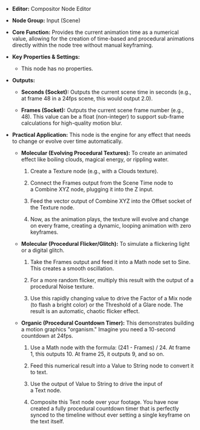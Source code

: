 - **Editor:** Compositor Node Editor
    
- **Node Group:** Input (Scene)
    
- **Core Function:** Provides the current animation time as a numerical value, allowing for the creation of time-based and procedural animations directly within the node tree without manual keyframing.
    
- **Key Properties & Settings:**
    
    - This node has no properties.
        
- **Outputs:**
    
    - **Seconds (Socket):** Outputs the current scene time in seconds (e.g., at frame 48 in a 24fps scene, this would output 2.0).
        
    - **Frames (Socket):** Outputs the current scene frame number (e.g., 48). This value can be a float (non-integer) to support sub-frame calculations for high-quality motion blur.
        
- **Practical Application:** This node is the engine for any effect that needs to change or evolve over time automatically.
    
    - **Molecular (Evolving Procedural Textures):** To create an animated effect like boiling clouds, magical energy, or rippling water.
        
        1. Create a Texture node (e.g., with a Clouds texture).
            
        2. Connect the Frames output from the Scene Time node to a Combine XYZ node, plugging it into the Z input.
            
        3. Feed the vector output of Combine XYZ into the Offset socket of the Texture node.
            
        4. Now, as the animation plays, the texture will evolve and change on every frame, creating a dynamic, looping animation with zero keyframes.
            
    - **Molecular (Procedural Flicker/Glitch):** To simulate a flickering light or a digital glitch.
        
        1. Take the Frames output and feed it into a Math node set to Sine. This creates a smooth oscillation.
            
        2. For a more random flicker, multiply this result with the output of a procedural Noise texture.
            
        3. Use this rapidly changing value to drive the Factor of a Mix node (to flash a bright color) or the Threshold of a Glare node. The result is an automatic, chaotic flicker effect.
            
    - **Organic (Procedural Countdown Timer):** This demonstrates building a motion graphics "organism." Imagine you need a 10-second countdown at 24fps.
        
        1. Use a Math node with the formula: (241 - Frames) / 24. At frame 1, this outputs 10. At frame 25, it outputs 9, and so on.
            
        2. Feed this numerical result into a Value to String node to convert it to text.
            
        3. Use the output of Value to String to drive the input of a Text node.
            
        4. Composite this Text node over your footage. You have now created a fully procedural countdown timer that is perfectly synced to the timeline without ever setting a single keyframe on the text itself.